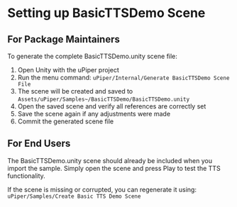 # Setting up BasicTTSDemo Scene

## For Package Maintainers

To generate the complete BasicTTSDemo.unity scene file:

1. Open Unity with the uPiper project
2. Run the menu command: `uPiper/Internal/Generate BasicTTSDemo Scene File`
3. The scene will be created and saved to `Assets/uPiper/Samples~/BasicTTSDemo/BasicTTSDemo.unity`
4. Open the saved scene and verify all references are correctly set
5. Save the scene again if any adjustments were made
6. Commit the generated scene file

## For End Users

The BasicTTSDemo.unity scene should already be included when you import the sample.
Simply open the scene and press Play to test the TTS functionality.

If the scene is missing or corrupted, you can regenerate it using:
`uPiper/Samples/Create Basic TTS Demo Scene`